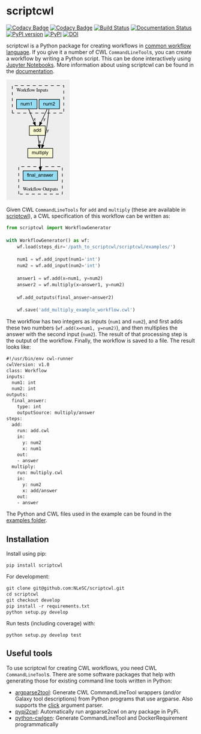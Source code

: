 # scriptcwl

[![Codacy Badge](https://api.codacy.com/project/badge/Grade/8f383bca18384d8187c10c27affa9d53)](https://www.codacy.com/app/j-vanderzwaan/scriptcwl?utm_source=github.com&amp;utm_medium=referral&amp;utm_content=NLeSC/scriptcwl&amp;utm_campaign=Badge_Grade)
[![Codacy Badge](https://api.codacy.com/project/badge/Coverage/8f383bca18384d8187c10c27affa9d53)](https://www.codacy.com/app/j-vanderzwaan/scriptcwl?utm_source=github.com&utm_medium=referral&utm_content=NLeSC/scriptcwl&utm_campaign=Badge_Coverage)
[![Build Status](https://travis-ci.org/NLeSC/scriptcwl.svg?branch=master)](https://travis-ci.org/NLeSC/scriptcwl)
[![Documentation Status](https://readthedocs.org/projects/scriptcwl/badge/?version=latest)](http://scriptcwl.readthedocs.io/en/latest/?badge=latest)
[![PyPI version](https://badge.fury.io/py/scriptcwl.svg)](https://badge.fury.io/py/scriptcwl)
[![PyPI](https://img.shields.io/pypi/pyversions/scriptcwl.svg)](https://pypi.python.org/pypi/scriptcwl)
[![DOI](https://zenodo.org/badge/70679474.svg)](https://zenodo.org/badge/latestdoi/70679474)

scriptcwl is a Python package for creating workflows in
[common workflow language](http://www.commonwl.org/). If you give it a number of CWL
`CommandLineTool`s, you can create a workflow by writing a Python script. This can
be done interactively using [Jupyter Notebooks](http://jupyter.org/). More information
about using scriptcwl can be found in the [documentation](http://scriptcwl.readthedocs.io/en/latest/).

![add multiply example workflow](https://github.com/NLeSC/scriptcwl/blob/develop/docs/add-multiply-example-workflow.png?raw=true)

Given CWL `CommandLineTools` for `add` and `multiply` (these are available
in [scriptcwl](https://github.com/NLeSC/scriptcwl/tree/master/scriptcwl/examples>)),
a CWL specification of this workflow can be written as:

```python
from scriptcwl import WorkflowGenerator

with WorkflowGenerator() as wf:
    wf.load(steps_dir='/path_to_scriptcwl/scriptcwl/examples/')

    num1 = wf.add_input(num1='int')
    num2 = wf.add_input(num2='int')

    answer1 = wf.add(x=num1, y=num2)
    answer2 = wf.multiply(x=answer1, y=num2)

    wf.add_outputs(final_answer=answer2)

    wf.save('add_multiply_example_workflow.cwl')
```

The workflow has two integers as inputs (``num1`` and ``num2``), and first adds
these two numbers (``wf.add(x=num1, y=num2)``), and then multiplies the answer
with the second input (``num2``). The result of that processing step is the output
of the workflow. Finally, the workflow is saved to a file. The result looks like:

```
#!/usr/bin/env cwl-runner
cwlVersion: v1.0
class: Workflow
inputs:
  num1: int
  num2: int
outputs:
  final_answer:
    type: int
    outputSource: multiply/answer
steps:
  add:
    run: add.cwl
    in:
      y: num2
      x: num1
    out:
    - answer
  multiply:
    run: multiply.cwl
    in:
      y: num2
      x: add/answer
    out:
    - answer
```

The Python and CWL files used in the example can be found in the [examples folder](https://github.com/NLeSC/scriptcwl/tree/master/scriptcwl/examples).

## Installation

Install using pip:

```
pip install scriptcwl
```

For development:

```
git clone git@github.com:NLeSC/scriptcwl.git
cd scriptcwl
git checkout develop
pip install -r requirements.txt
python setup.py develop
```

Run tests (including coverage) with:
```
python setup.py develop test
```

## Useful tools

To use scriptcwl for creating CWL workflows, you need CWL `CommandLineTool`s.
There are some software packages that help with generating those
for existing command line tools written in Python:

* [argparse2tool](https://github.com/erasche/argparse2tool#cwl-specific-functionality): Generate CWL CommandLineTool wrappers (and/or Galaxy tool descriptions) from Python programs that use argparse. Also supports the [click](http://click.pocoo.org) argument parser.
* [pypi2cwl](https://github.com/common-workflow-language/pypi2cwl): Automatically run argparse2cwl on any package in PyPi.
* [python-cwlgen](https://github.com/common-workflow-language/python-cwlgen): Generate CommandLineTool and DockerRequirement programmatically

